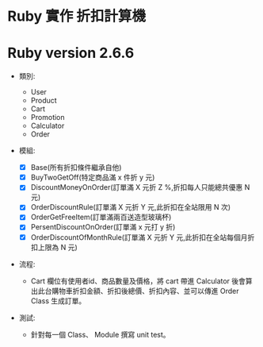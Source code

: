 # Ruby 實作 折扣計算機
# Ruby version 2.6.6
* 類別:
  * User
  * Product
  * Cart
  * Promotion
  * Calculator
  * Order

* 模組:
  - [x] Base(所有折扣條件繼承自他)
  - [x] BuyTwoGetOff(特定商品滿 x 件折 y 元)
  - [x] DiscountMoneyOnOrder(訂單滿 X 元折 Z %,折扣每人只能總共優惠 N 元)
  - [x] OrderDiscountRule(訂單滿 X 元折 Y 元,此折扣在全站限用 N 次)
  - [x] OrderGetFreeItem(訂單滿兩百送造型玻璃杯)
  - [x] PersentDiscountOnOrder(訂單滿 x 元打 y 折)
  - [x] OrderDiscountOfMonthRule(訂單滿 X 元折 Y 元,此折扣在全站每個月折扣上限為 N 元)

* 流程:
  * Cart 欄位有使用者id、商品數量及價格，將 cart 帶進 Calculator 後會算出此台購物車折扣金額、折扣後總價、折扣內容、並可以傳進 Order Class 生成訂單。

* 測試:
  * 針對每一個 Class、 Module 撰寫 unit test。






